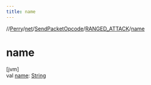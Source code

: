 ```yaml
---
title: name
---
```

//[Perry](../../../../index.html)/[net](../../index.html)/[SendPacketOpcode](../index.html)/[RANGED_ATTACK](index.html)/[name](name.html)



# name



[jvm]\
val [name](name.html): [String](https://kotlinlang.org/api/latest/jvm/stdlib/kotlin/-string/index.html)




